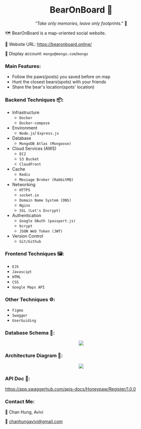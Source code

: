 <h1 align="center"> BearOnBoard 🐻</h1>

<p align="center"> <i>"Take only memories, leave only footprints."</i> 🐾</p>

🗺️ BearOnBoard is a map-oriented social website.

🔗 Website URL: https://bearonboard.online/

🤖 Display account: `mongo@mongo.com`/`mongo`

### Main Features:
- Follow the paws(posts) you saved before on map 
- Hunt the closest bears(spots) with your friends 
- Share the bear's location(spots' location) 

### Backend Techniques 📦:
- Infrastructure
  - `Docker`
  - `Docker-compose`
- Environment
  - `Node.js`/ `Express.js`
- Database
  - `MongoDB Atlas (Mongoose)`
- Cloud Services (AWS)
  - `EC2`
  - `S3 Bucket`
  - `CloudFront`
- Cache
  - `Redis`
  - `Message Broker (RabbitMQ)`
- Networking
  - `HTTPS`
  - `socket.io`
  - `Domain Name System (DNS)`
  - `Nginx`
  - `SSL (Let's Encrypt)`
- Authentication
  - `Google OAuth (passport.js)`
  - `bcrypt`
  - `JSON Web Token (JWT)`
- Version Control
  - `Git/Github`

### Frontend Techniques 🖼️:
- `EJS`
- `Javascipt`
- `HTML`
- `CSS`
- `Google Maps API`

### Other Techniques ⚙️:
- `Figma`
- `Swagger`
- `UserGuiding`

### Database Schema 💾:

<p align="center">
  <img src="https://user-images.githubusercontent.com/95410966/173156537-45abfd6b-dab4-4e58-befa-22d120a51055.png">
</p>

### Architecture Diagram 🏰:

<p align="center">
  <img src="https://user-images.githubusercontent.com/95410966/173164822-f31eb138-cde2-40da-a479-95d8535e40e9.png">
</p>

### API Doc 📃:

https://app.swaggerhub.com/apis-docs/Honeypaw/Register/1.0.0

### Contact Me:
🐻 Chan Hung, Avivi

📩 chanhungavivi@gmail.com
